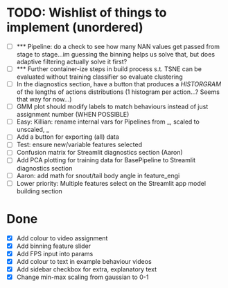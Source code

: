 # TODO: Wishlist of things to implement (unordered)
- [ ] *** Pipeline: do a check to see how many NAN values get passed from stage to stage...im guessing the binning helps us solve that, but does adaptive filtering actually solve it first?
- [ ] *** Further container-ize steps in build process s.t. TSNE can be evaluated without training classifier so evaluate clustering
- [ ] In the diagnostics section, have a button that produces a *HISTORGRAM* of the lengths of actions distributions (1 histogram per action...? Seems that way for now...)
- [ ] GMM plot should modify labels to match behaviours instead of just assignment number (WHEN POSSIBLE)
- [ ] Easy: Killian: rename internal vars for Pipelines from _, scaled to unscaled, _
- [ ] Add a button for exporting (all) data
- [ ] Test: ensure new/variable features selected
- [ ] Confusion matrix for Streamlit diagnostics section (Aaron)
- [ ] Add PCA plotting for training data for BasePipeline to Streamlit diagnostics section
- [ ] Aaron: add math for snout/tail body angle in feature_engi
- [ ] Lower priority: Multiple features select on the Streamlit app model building section

# Done
- [x] Add colour to video assignment
- [x] Add binning feature slider
- [x] Add FPS input into params
- [x] Add colour to text in example behaviour videos
- [x] Add sidebar checkbox for extra, explanatory text
- [x] Change min-max scaling from gaussian to 0-1